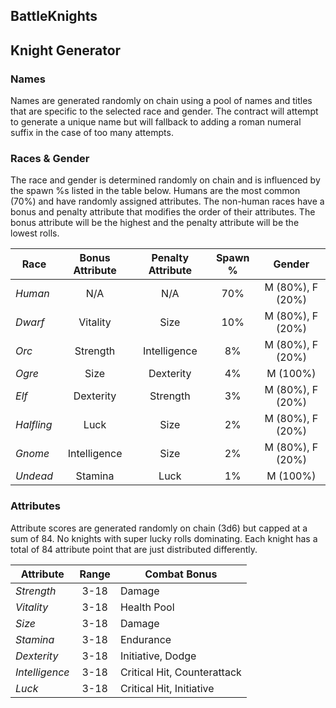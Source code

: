 ## BattleKnights

## Knight Generator
### Names
Names are generated randomly on chain using a pool of names and titles that are specific to the selected race and gender.
The contract will attempt to generate a unique name but will fallback to adding a roman numeral suffix in the case of too many attempts.

### Races & Gender
The race and gender is determined randomly on chain and is influenced by the spawn %s listed in the table below.
Humans are the most common (70%) and have randomly assigned attributes. The non-human races have a bonus and penalty attribute that modifies the order of their attributes. The bonus attribute will be the highest and the penalty attribute will be the lowest rolls.

| Race         | Bonus Attribute  | Penalty Attribute | Spawn %   | Gender  |
| ------------ | :--------------: | :---------------: | :-------: | :--------------: |
| *Human*      | N/A              | N/A               | 70%       | M (80%), F (20%) |
| *Dwarf*      | Vitality         | Size              | 10%       | M (80%), F (20%) |
| *Orc*        | Strength         | Intelligence      | 8%        | M (80%), F (20%) |
| *Ogre*       | Size             | Dexterity         | 4%        | M (100%)         |
| *Elf*        | Dexterity        | Strength          | 3%        | M (80%), F (20%) |
| *Halfling*   | Luck             | Size              | 2%        | M (80%), F (20%) |
| *Gnome*      | Intelligence     | Size              | 2%        | M (80%), F (20%) |
| *Undead*     | Stamina          | Luck              | 1%        | M (100%)         |

### Attributes
Attribute scores are generated randomly on chain (3d6) but capped at a sum of 84. No knights with super lucky rolls dominating. Each knight has a total of 84 attribute point that are just distributed differently.


| Attribute        | Range    | Combat Bonus                 |
| ---------------- | :------: | ---------------------------- |
| *Strength*       | 3-18     | Damage                       |
| *Vitality*       | 3-18     | Health Pool                  |
| *Size*           | 3-18     | Damage                       |
| *Stamina*        | 3-18     | Endurance                    |
| *Dexterity*      | 3-18     | Initiative, Dodge            |
| *Intelligence*   | 3-18     | Critical Hit, Counterattack  |
| *Luck*           | 3-18     | Critical Hit, Initiative     |